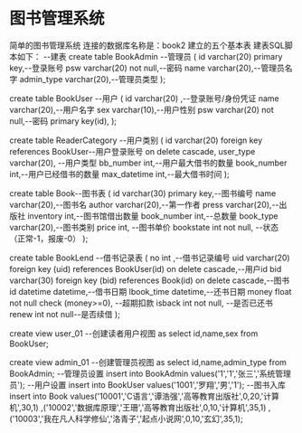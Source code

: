# 图书管理系统
简单的图书管理系统
连接的数据库名称是：book2
建立的五个基本表
建表SQL脚本如下：
--建表
create table BookAdmin --管理员
(
	id varchar(20) primary key,--登录账号
	psw varchar(20) not null,--密码
	name varchar(20),--管理员名字
	admin_type varchar(20),--管理员类型
);

create table BookUser --用户
(
	id varchar(20) ,--登录账号/身份凭证
	name varchar(20),--用户名字
	sex varchar(10),--用户性别
	psw varchar(20) not null,--密码
	primary key(id),
);

create table ReaderCategory --用户类别
(
	id varchar(20) foreign key references BookUser--用户登录账号
	on delete cascade,
	user_type varchar(20), --用户类型
	bb_number int,--用户最大借书的数量
	book_number int,--用户已经借书的数量
	max_datetime int,--最大借书时间
);

create table Book--图书表
(
	id varchar(30) primary key,--图书编号
	name varchar(20),--图书名
	author varchar(20),--第一作者
	press varchar(20),--出版社
	inventory int,--图书馆借出数量
	book_number int,--总数量
	book_type varchar(20),--图书类别
	price int, --图书单价
	bookstate int not null, --状态（正常-1，报废-0）
);

create table BookLend --借书记录表
(
	no int ,--借书记录编号
	uid varchar(20) foreign key (uid) references  BookUser(id) on delete cascade,--用户id
	bid varchar(30) foreign key (bid) references Book(id) on delete cascade,--图书id
	datetime datetime,--借书日期
	lbook_time datetime,--还书日期
	money float not null check (money>=0), --超期扣款
	isback int not null, --是否已还书 
	renew int not null--是否续借
);

create view user_01 --创建读者用户视图
as
select id,name,sex
from BookUser;

create view admin_01 --创建管理员视图
as
select id,name,admin_type
from BookAdmin;
--管理员设置
insert into BookAdmin values('1','1','张三','系统管理员');
--用户设置
insert into BookUser values('1001','罗翔','男','1');
--图书入库
insert into Book 
values('10001','C语言','谭浩强','高等教育出版社',0,20,'计算机',30,1)
,('10002','数据库原理','王珊','高等教育出版社',0,10,'计算机',35,1)
,('10003','我在凡人科学修仙','洛青子','起点小说网',0,10,'玄幻',35,1);
